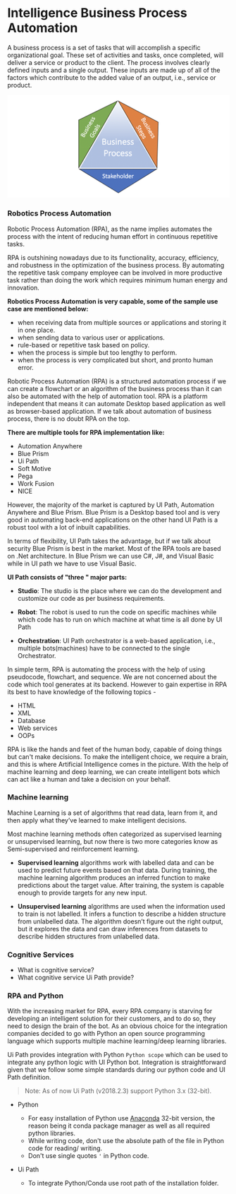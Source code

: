 # Intelligence Business Process Automation

A business process is a set of tasks that will accomplish a specific organizational goal. These set of activities and tasks, once completed, will deliver a service or product to the client. The process involves clearly defined inputs and a single output.  These inputs are made up of all of the factors which contribute to the added value of an output, i.e., service or product.

![BP](image.png)

### Robotics Process Automation

Robotic Process Automation (RPA), as the name implies automates the process with the intent of reducing human effort in continuous repetitive tasks.

RPA is outshining nowadays due to its functionality, accuracy, efficiency, and robustness in the optimization of the business process. By automating the repetitive task company employee can be involved in more productive task rather than doing the work which requires minimum human energy and innovation.

**Robotics Process Automation is very capable, some of the sample use case are mentioned below:**

- when receiving data from multiple sources or applications and storing it in one place.
- when sending data to various user or applications.
- rule-based or repetitive task based on policy.
- when the process is simple but too lengthy to perform.
- when the process is very complicated but short, and pronto human error.

Robotic Process Automation (RPA) is a structured automation process if we can create a flowchart or an algorithm of the business process than it can also be automated with the help of automation tool. RPA is a platform independent that means it can automate Desktop based application as well as browser-based application. If we talk about automation of business process, there is no doubt RPA on the top.

**There are multiple tools for RPA implementation like:**
- Automation Anywhere
- Blue Prism
- Ui Path
- Soft Motive
- Pega
- Work Fusion
- NICE

However, the majority of the market is captured by UI Path, Automation Anywhere and Blue Prism. Blue Prism is a Desktop based tool and is very good in automating back-end applications on the other hand UI Path is a robust tool with a lot of inbuilt capabilities.

In terms of flexibility, UI Path takes the advantage, but if we talk about security Blue Prism is best in the market. Most of the RPA tools are based on .Net architecture. In Blue Prism we can use C#, J#, and Visual Basic while in UI path we have to use Visual Basic.

**UI Path consists of  "three " major parts:**

  - **Studio**: The studio is the place where we can do the development and customize our code as per business requirements.

  - **Robot**: The robot is used to run the code on specific machines while which code has to run on which machine at what time is all done by UI Path

  - **Orchestration**: UI Path orchestrator is a web-based application, i.e., multiple bots(machines) have to be connected to the single Orchestrator.


In simple term, RPA is automating the process with the help of using pseudocode, flowchart,  and sequence. We are not concerned about the code which tool generates at its backend. However to gain expertise in RPA its best to have knowledge of the following topics -

- HTML
- XML
- Database
- Web services
- OOPs

RPA is like the hands and feet of the human body, capable of doing things but can't make decisions. To make the intelligent choice, we require a brain, and this is where Artificial Intelligence comes in the picture. With the help of machine learning and deep learning, we can create intelligent bots which can act like a human and take a decision on your behalf.

### Machine learning

Machine Learning is a set of algorithms that read data, learn from it, and then apply what they’ve learned to make intelligent decisions.

Most machine learning methods often categorized as supervised learning or unsupervised learning, but now there is two more categories know as Semi-supervised and reinforcement learning.

*   **Supervised learning** algorithms work with labelled data and can be used to predict future events based on that data. During training, the machine learning algorithm produces an inferred function to make predictions about the target value. After training, the system is capable enough to provide targets for any new input.

*   **Unsupervised learning** algorithms are used when the information used to train is not labelled. It infers a function to describe a hidden structure from unlabelled data. The algorithm doesn’t figure out the right output, but it explores the data and can draw inferences from datasets to describe hidden structures from unlabelled data.


### Cognitive Services

- What is cognitive service?
- What cognitive service Ui Path provide?

### RPA and Python

With the increasing market for RPA, every RPA company is starving for developing an intelligent solution for their customers, and to do so, they need to design the brain of the bot. As an obvious choice for the integration companies decided to go with Python an open source programming language which supports multiple machine learning/deep learning libraries.

Ui Path provides integration with Python `Python scope`  which can be used to integrate any python logic with UI Python bot. Integration is straightforward given that we follow some simple standards during our python code and UI Path definition.

> Note: As of now Ui Path (v2018.2.3) support Python 3.x (32-bit).

  - Python
    - For easy installation of Python use [Anaconda]() 32-bit version, the reason being it conda package manager as well as all required python libraries.
    - While writing code, don't use the absolute path of the file in Python code for reading/ writing.
    - Don't use single quotes `'` in Python code.

- Ui Path
    - To integrate Python/Conda use root path of the installation folder.
